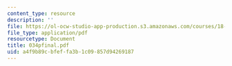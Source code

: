 ```yaml
---
content_type: resource
description: ''
file: https://ol-ocw-studio-app-production.s3.amazonaws.com/courses/18-034-honors-differential-equations-spring-2004/a4f9b89cbfeffa3b1c09857d94269187_034pfinal.pdf
file_type: application/pdf
resourcetype: Document
title: 034pfinal.pdf
uid: a4f9b89c-bfef-fa3b-1c09-857d94269187
---
```

